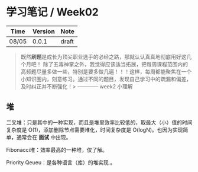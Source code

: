 # 学习笔记 / Week02

|Time|Version|Note|
|---|---|---|
|08/05|0.0.1|draft|


> 既然**刷题**是成长为顶尖职业选手的必经之路，那就认认真真地彻底用好这几个月吧！
> 除了五毒神掌之外，我觉得应该适当拓展，把每周课程范围内的高频题尽量多做一些，特别是要多做几遍！！！这样，每周都能聚焦在一个小知识圈内，刻意练习。通过不同的题目，发现自己学习中的疏漏和偏差，及时纠正并不断强化！>                                                  ———— week2 小理解


## 堆

二叉堆：只是其中的一种实现，而且是堆里效率比较低的，取最大（小）值的时间复杂度是 O(1)，添加删除节点需要堆化，时间复杂度是 O(logN)。也因为实现简单，通常会在 **面试** 中出现。

Fibonacci堆：效率最高的一种堆，仅了解。

Priority Qeueu：是各种语言（库）的堆实现.。